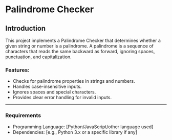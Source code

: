 # Palindrome Checker
## Introduction
This project implements a Palindrome Checker that determines whether a given string or number is a palindrome. A palindrome is a sequence of characters that reads the same backward as forward, ignoring spaces, punctuation, and capitalization.

### Features:
- Checks for palindrome properties in strings and numbers.
- Handles case-insensitive inputs.
- Ignores spaces and special characters.
- Provides clear error handling for invalid inputs.
---
### Requirements
- Programming Language: [Python/JavaScript/other language used]
- Dependencies: [e.g., Python 3.x or a specific library if any]
